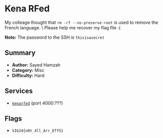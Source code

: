 # Kena RFed

My colleage thought that `rm -rf --no-preserve-root` is used to remove the French language. \\
Please help me recover my flag file :(

**Note:** The password to the SSH is `thisisasecret`

## Summary
- **Author:** Sayed Hamzah
- **Category:** Misc
- **Difficulty:** Hard

## Services
- [`kenarfed`](./service) (port 4000:???)

## Flags
- `SIG24{n0t_4ll_Arr_Eff5}`
